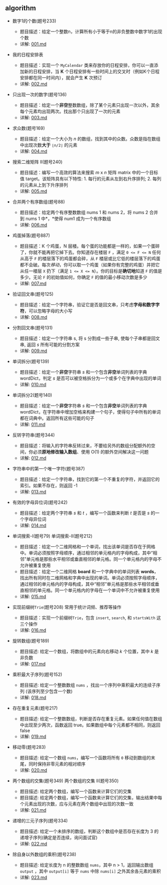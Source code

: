 ## algorithm

- 数字1的个数(题号233)
  - 题目描述：给定一个整数n，计算所有小于等于n的非负整数中数字1的出现个数
  - 详解: [001.md](https://github.com/GYQ2017/algorithm/blob/master/LC_File/001.md)
- 我的日程安排表
  - 题目描述：实现一个 `MyCalendar` 类来存放你的日程安排，你可以一直添加新的日程安排，当 **K** 个日程安排有一些时间上的交叉时（例如K个日程安排都在同一时间内），就会产生 **K** 次预订
  - 详解: [002.md](https://github.com/GYQ2017/algorithm/blob/master/LC_File/002.md)
- 只出现一次的数字(题号136)
  - 题目描述：给定一个**非空**整数数组，除了某个元素只出现一次以外，其余每个元素均出现两次。找出那个只出现了一次的元素
  - 详解: [003.md](https://github.com/GYQ2017/algorithm/blob/master/LC_File/003.md)
- 求众数(题号169)
  - 题目描述：给定一个大小为 *n* 的数组，找到其中的众数。众数是指在数组中出现次数**大于** `⌊n/2⌋` 的元素
  - 详解: [004.md](https://github.com/GYQ2017/algorithm/blob/master/LC_File/004.md)
- 搜索二维矩阵 II(题号240)
  - 题目描述：编写一个高效的算法来搜索 *m* x *n* 矩阵 matrix 中的一个目标值 target。该矩阵具有以下特性: 1. 每行的元素从左到右升序排列;  2. 每列的元素从上到下升序排列
  - 详解: [005.md](https://github.com/GYQ2017/algorithm/blob/master/LC_File/005.md) 
- 合并两个有序数组(题号88)
  - 题目描述：给定两个有序整数数组 nums 1 和 nums 2，将 nums 2 合并到 nums 1 中*，*使得 num1 成为一个有序数组
  - 详解: [006.md](https://github.com/GYQ2017/algorithm/blob/master/LC_File/006.md) 
- 鸡蛋掉落(题号887)
  - 题目描述：K 个鸡蛋，N 层楼。每个蛋的功能都是一样的，如果一个蛋碎了，你就不能再把它掉下去。你知道存在楼层 `F` ，满足 `0 <= F <= N` 任何从高于 `F` 的楼层落下的鸡蛋都会碎，从 `F` 楼层或比它低的楼层落下的鸡蛋都不会破。每次*移动*，你可以取一个鸡蛋（如果你有完整的鸡蛋）并把它从任一楼层 `X` 扔下（满足 `1 <= X <= N`）。你的目标是**确切地**知道 `F` 的值是多少。无论 `F` 的初始值如何，你确定 `F` 的值的最小移动次数是多少
  - 详解: [007.md](https://github.com/GYQ2017/algorithm/blob/master/LC_File/007.md) 
- 验证回文串(题号125)
  - 题目描述：给定一个字符串，验证它是否是回文串，只考虑**字母和数字字符**，可以忽略字母的大小写
  - 详解: [008.md](https://github.com/GYQ2017/algorithm/blob/master/LC_File/008.md) 
- 分割回文串(题号131)
  - 题目描述：给定一个字符串 s, 将 s 分割成一些子串, 使每个子串都是回文串, 返回 *s* 所有可能的分割方案
  - 详解: [009.md](https://github.com/GYQ2017/algorithm/blob/master/LC_File/009.md) 
- 单词拆分(题号139)
  - 题目描述：给定一个**非空**字符串 *s* 和一个包含**非空**单词列表的字典 wordDict，判定 *s* 是否可以被空格拆分为一个或多个在字典中出现的单词
  - 详解: [010.md](https://github.com/GYQ2017/algorithm/blob/master/LC_File/010.md) 
- 单词拆分2(题号140)
  - 题目描述：给定一个**非空**字符串 *s* 和一个包含**非空**单词列表的字典 wordDict，在字符串中增加空格来构建一个句子，使得句子中所有的单词都在词典中。返回所有这些可能的句子
  - 详解: [011.md](https://github.com/GYQ2017/algorithm/blob/master/LC_File/011.md) 
- 反转字符串(题号344)
  - 题目描述：将输入的字符串反转过来，不要给另外的数组分配额外的空间，你必须**原地修改输入数组**、使用 O(1) 的额外空间解决这一问题
  - 详解: [012.md](https://github.com/GYQ2017/algorithm/blob/master/LC_File/012.md) 
- 字符串中的第一个唯一字符(题号387)
  - 题目描述：给定一个字符串，找到它的第一个不重复的字符，并返回它的索引。如果不存在，则返回 -1
  - 详解: [013.md](https://github.com/GYQ2017/algorithm/blob/master/LC_File/013.md) 
- 有效的字母异位词(题号242)
  - 题目描述：给定两个字符串 *s* 和 *t* ，编写一个函数来判断 *t* 是否是 *s* 的一个字母异位词
  - 详解: [014.md](https://github.com/GYQ2017/algorithm/blob/master/LC_File/014.md) 
- 单词搜索-I(题号79)    单词搜索-II(题号212)
  - 题目描述：给定一个二维网格和一个单词，找出该单词是否存在于网格中。单词必须按照字母顺序，通过相邻的单元格内的字母构成，其中“相邻”单元格是那些水平相邻或垂直相邻的单元格。同一个单元格内的字母不允许被重复使用
  - 题目描述：给定一个二维网格 **board** 和一个字典中的单词列表 **words**，找出所有同时在二维网格和字典中出现的单词。单词必须按照字母顺序，通过相邻的单元格内的字母构成，其中“相邻”单元格是那些水平相邻或垂直相邻的单元格。同一个单元格内的字母在一个单词中不允许被重复使用
  - 详解: [015.md](https://github.com/GYQ2017/algorithm/blob/master/LC_File/015.md) 
- 实现前缀树`Trie`(题号208) 常用于统计词频、推荐等操作
  - 题目描述：实现一个前缀树`Trie`，包含 `insert`, `search`, 和 `startsWith` 这三个操作
  - 详解: [016.md](https://github.com/GYQ2017/algorithm/blob/master/LC_File/016.md) 
- 旋转数组(题号189)
  - 题目描述:  给定一个数组，将数组中的元素向右移动 *k* 个位置，其中 *k* 是非负数
  - 详解: [017.md](https://github.com/GYQ2017/algorithm/blob/master/LC_File/017.md) 
- 乘积最大子序列(题号152)
  - 题目描述:  给定一个整数数组 `nums` ，找出一个序列中乘积最大的连续子序列 (该序列至少包含一个数)
  - 详解: [018.md](https://github.com/GYQ2017/algorithm/blob/master/LC_File/018.md) 
- 存在重复元素(题号217)
  - 题目描述:  给定一个整数数组，判断是否存在重复元素。如果任何值在数组中出现至少两次，函数返回 true。如果数组中每个元素都不相同，则返回 false
  - 详解: [019.md](https://github.com/GYQ2017/algorithm/blob/master/LC_File/019.md) 
- 移动零(题号283)
  - 题目描述:  给定一个数组 `nums`，编写一个函数将所有 `0` 移动到数组的末尾，同时保持非零元素的相对顺序
  - 详解: [020.md](https://github.com/GYQ2017/algorithm/blob/master/LC_File/020.md) 
- 两个数组的交集(题号349)    两个数组的交集 II(题号350)
  - 题目描述:  给定两个数组，编写一个函数来计算它们的交集
  - 题目描述:  给定两个数组，编写一个函数来计算它们的交集，输出结果中每个元素出现的次数，应与元素在两个数组中出现的次数一致
  - 详解: [021.md](https://github.com/GYQ2017/algorithm/blob/master/LC_File/021.md) 
- 递增的三元子序列(题号334)
  - 题目描述:  给定一个未排序的数组，判断这个数组中是否存在长度为 3 的递增子序列(确定是否连续，询问面试官)
  - 详解: [022.md](https://github.com/GYQ2017/algorithm/blob/master/LC_File/022.md) 

- 除自身以外数组的乘积(题号238)
  - 题目描述:  给定长度为 n 的整数数组 `nums`，其中 n > 1，返回输出数组 `output` ，其中 `output[i]` 等于 `nums` 中除 `nums[i]` 之外其余各元素的乘积
  - 详解: [023.md](https://github.com/GYQ2017/algorithm/blob/master/LC_File/023.md) 
